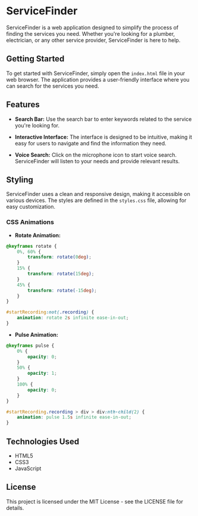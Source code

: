# ServiceFinder

ServiceFinder is a web application designed to simplify the process of finding the services you need. Whether you're looking for a plumber, electrician, or any other service provider, ServiceFinder is here to help.

## Getting Started

To get started with ServiceFinder, simply open the `index.html` file in your web browser. The application provides a user-friendly interface where you can search for the services you need.

## Features

- **Search Bar:** Use the search bar to enter keywords related to the service you're looking for.

- **Interactive Interface:** The interface is designed to be intuitive, making it easy for users to navigate and find the information they need.

- **Voice Search:** Click on the microphone icon to start voice search. ServiceFinder will listen to your needs and provide relevant results.

## Styling

ServiceFinder uses a clean and responsive design, making it accessible on various devices. The styles are defined in the `styles.css` file, allowing for easy customization.

### CSS Animations

- **Rotate Animation:**

```css
@keyframes rotate {
    0%, 60% {
        transform: rotate(0deg);
    }
    15% {
        transform: rotate(15deg);
    }
    45% {
        transform: rotate(-15deg);
    }
}

#startRecording:not(.recording) {
    animation: rotate 2s infinite ease-in-out;
}
```

- **Pulse Animation:**

```css
@keyframes pulse {
    0% {
        opacity: 0;
    }
    50% {
        opacity: 1;
    }
    100% {
        opacity: 0;
    }
}

#startRecording.recording > div > div:nth-child(2) {
    animation: pulse 1.5s infinite ease-in-out;
}
```


## Technologies Used

- HTML5
- CSS3
- JavaScript

## License

This project is licensed under the MIT License - see the LICENSE file for details.

